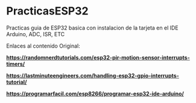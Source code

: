# PracticasESP32
Practicas guia de ESP32 basica con instalacion de la tarjeta en el IDE Arduino, ADC, ISR, ETC












Enlaces al contenido Original:

__https://randomnerdtutorials.com/esp32-pir-motion-sensor-interrupts-timers/__

__https://lastminuteengineers.com/handling-esp32-gpio-interrupts-tutorial/__

__https://programarfacil.com/esp8266/programar-esp32-ide-arduino/__
